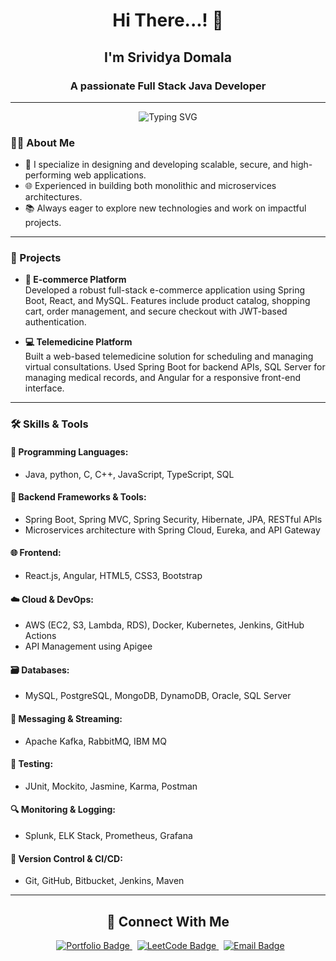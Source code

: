 <h1 align="center">Hi There...! 👋</h1>
<h2 align="center">I'm Srividya Domala</h2>
<h3 align="center">A passionate Full Stack Java Developer</h3>

---
<p align="center">
  <img src="https://readme-typing-svg.herokuapp.com?font=Fira+Code&weight=900&pause=1500&center=true&vCenter=true&width=700&lines=Welcome+to+Srividya's+GitHub+Profile!;Java+%7C+Spring+Boot+%7C+React+%7C+AWS+Enthusiast;Let's+build+something+amazing+💻" alt="Typing SVG" />
</p>

### 👩‍💻 About Me

- 🔧 I specialize in designing and developing scalable, secure, and high-performing web applications.
- 🌐 Experienced in building both monolithic and microservices architectures.
- 📚 Always eager to explore new technologies and work on impactful projects.

---

### 🚀 Projects

- **🛒 E-commerce Platform**  
  Developed a robust full-stack e-commerce application using Spring Boot, React, and MySQL. Features include product catalog, shopping cart, order management, and secure checkout with JWT-based authentication.

- **💻 Telemedicine Platform**  
  Built a web-based telemedicine solution for scheduling and managing virtual consultations. Used Spring Boot for backend APIs, SQL Server for managing medical records, and Angular for a responsive front-end interface.

---

### 🛠️ Skills & Tools

#### 🧩 Programming Languages:
- Java, python, C, C++, JavaScript, TypeScript, SQL

#### 🎯 Backend Frameworks & Tools:
- Spring Boot, Spring MVC, Spring Security, Hibernate, JPA, RESTful APIs
- Microservices architecture with Spring Cloud, Eureka, and API Gateway

#### 🌐 Frontend:
- React.js, Angular, HTML5, CSS3, Bootstrap

#### ☁️ Cloud & DevOps:
- AWS (EC2, S3, Lambda, RDS), Docker, Kubernetes, Jenkins, GitHub Actions
- API Management using Apigee

#### 🗃️ Databases:
- MySQL, PostgreSQL, MongoDB, DynamoDB, Oracle, SQL Server

#### 🔌 Messaging & Streaming:
- Apache Kafka, RabbitMQ, IBM MQ

#### 🧪 Testing:
- JUnit, Mockito, Jasmine, Karma, Postman

#### 🔍 Monitoring & Logging:
- Splunk, ELK Stack, Prometheus, Grafana

#### 🔄 Version Control & CI/CD:
- Git, GitHub, Bitbucket, Jenkins, Maven

---


<h2 align="center">🚀 Connect With Me</h2>

<p align="center">
  &nbsp;
  <a href="https://dsrividya.github.io/Portfolio_srividya/" target="_blank">
    <img src="https://img.shields.io/badge/Portfolio-29ABE2?style=for-the-badge&logo=Internet%20Explorer&logoColor=white" alt="Portfolio Badge"/>
  </a>
  &nbsp;
  <a href="https://leetcode.com/SrividyaDomala/" target="_blank">
    <img src="https://img.shields.io/badge/LeetCode-FFA116?style=for-the-badge&logo=leetcode&logoColor=black" alt="LeetCode Badge"/>
  </a>
  &nbsp;
  <a href="mailto:srividyadomala0712@gmail.com" target="_blank">
    <img src="https://img.shields.io/badge/Email-D44638?style=for-the-badge&logo=gmail&logoColor=white" alt="Email Badge"/>
  </a>
</p>





